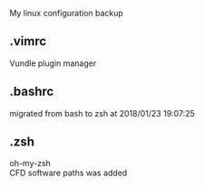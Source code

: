 My linux configuration backup  
## .vimrc  
Vundle plugin manager  
## .bashrc  
migrated from bash to zsh at 2018/01/23 19:07:25  
## .zsh  
oh-my-zsh  
CFD software paths was added  
